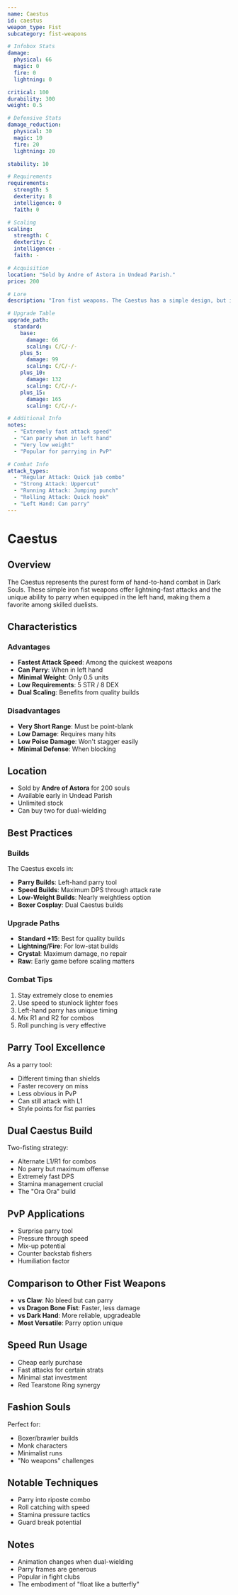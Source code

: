 ```yaml
---
name: Caestus
id: caestus
weapon_type: Fist
subcategory: fist-weapons

# Infobox Stats
damage:
  physical: 66
  magic: 0
  fire: 0
  lightning: 0

critical: 100
durability: 300
weight: 0.5

# Defensive Stats  
damage_reduction:
  physical: 30
  magic: 10
  fire: 20
  lightning: 20

stability: 10

# Requirements
requirements:
  strength: 5
  dexterity: 8
  intelligence: 0
  faith: 0

# Scaling
scaling:
  strength: C
  dexterity: C
  intelligence: -
  faith: -

# Acquisition
location: "Sold by Andre of Astora in Undead Parish."
price: 200

# Lore
description: "Iron fist weapons. The Caestus has a simple design, but its powerful attack cannot be underestimated."

# Upgrade Table
upgrade_path:
  standard:
    base:
      damage: 66
      scaling: C/C/-/-
    plus_5:
      damage: 99
      scaling: C/C/-/-
    plus_10:
      damage: 132
      scaling: C/C/-/-
    plus_15:
      damage: 165
      scaling: C/C/-/-

# Additional Info
notes:
  - "Extremely fast attack speed"
  - "Can parry when in left hand"
  - "Very low weight"
  - "Popular for parrying in PvP"

# Combat Info
attack_types:
  - "Regular Attack: Quick jab combo"
  - "Strong Attack: Uppercut"
  - "Running Attack: Jumping punch"
  - "Rolling Attack: Quick hook"
  - "Left Hand: Can parry"
---
```


# Caestus

## Overview
The Caestus represents the purest form of hand-to-hand combat in Dark Souls. These simple iron fist weapons offer lightning-fast attacks and the unique ability to parry when equipped in the left hand, making them a favorite among skilled duelists.

## Characteristics

### Advantages
- **Fastest Attack Speed**: Among the quickest weapons
- **Can Parry**: When in left hand
- **Minimal Weight**: Only 0.5 units
- **Low Requirements**: 5 STR / 8 DEX
- **Dual Scaling**: Benefits from quality builds

### Disadvantages
- **Very Short Range**: Must be point-blank
- **Low Damage**: Requires many hits
- **Low Poise Damage**: Won't stagger easily
- **Minimal Defense**: When blocking

## Location
- Sold by **Andre of Astora** for 200 souls
- Available early in Undead Parish
- Unlimited stock
- Can buy two for dual-wielding

## Best Practices

### Builds
The Caestus excels in:
- **Parry Builds**: Left-hand parry tool
- **Speed Builds**: Maximum DPS through attack rate
- **Low-Weight Builds**: Nearly weightless option
- **Boxer Cosplay**: Dual Caestus builds

### Upgrade Paths
- **Standard +15**: Best for quality builds
- **Lightning/Fire**: For low-stat builds
- **Crystal**: Maximum damage, no repair
- **Raw**: Early game before scaling matters

### Combat Tips
1. Stay extremely close to enemies
2. Use speed to stunlock lighter foes
3. Left-hand parry has unique timing
4. Mix R1 and R2 for combos
5. Roll punching is very effective

## Parry Tool Excellence
As a parry tool:
- Different timing than shields
- Faster recovery on miss
- Less obvious in PvP
- Can still attack with L1
- Style points for fist parries

## Dual Caestus Build
Two-fisting strategy:
- Alternate L1/R1 for combos
- No parry but maximum offense
- Extremely fast DPS
- Stamina management crucial
- The "Ora Ora" build

## PvP Applications
- Surprise parry tool
- Pressure through speed
- Mix-up potential
- Counter backstab fishers
- Humiliation factor

## Comparison to Other Fist Weapons
- **vs Claw**: No bleed but can parry
- **vs Dragon Bone Fist**: Faster, less damage
- **vs Dark Hand**: More reliable, upgradeable
- **Most Versatile**: Parry option unique

## Speed Run Usage
- Cheap early purchase
- Fast attacks for certain strats
- Minimal stat investment
- Red Tearstone Ring synergy

## Fashion Souls
Perfect for:
- Boxer/brawler builds
- Monk characters
- Minimalist runs
- "No weapons" challenges

## Notable Techniques
- Parry into riposte combo
- Roll catching with speed
- Stamina pressure tactics
- Guard break potential

## Notes
- Animation changes when dual-wielding
- Parry frames are generous
- Popular in fight clubs
- The embodiment of "float like a butterfly"